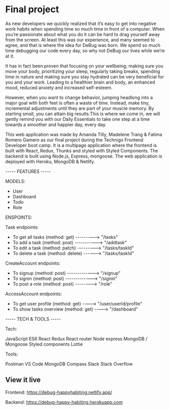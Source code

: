 # Final project

As new developers we quickly realized that it’s easy to get into negative work habits when spending time so much time in front of a computer. When you’re passionate about what you do it can be hard to drag yourself away from the screen. At least this was our experience, and many seemed to agree, and that is where the idea for DeBug was born. We spend so much time debugging our code every day, so why not DeBug our lives while we’re at it.

It has in fact been proven that focusing on your wellbeing; making sure you move your body, prioritizing your sleep, regularly taking breaks, spending time in nature and making sure you stay hydrated can be very beneficial for you and your work. Leading to a healthier brain and body, an enhanced mood, reduced anxiety and increased self-esteem.

However, when you want to change behavior, jumping headlong into a major goal with both feet is often a waste of time. Instead, make tiny, incremental adjustments until they are part of your muscle memory. By starting small, you can attain big results.This is where we come in, we will gently remind you with our Daily Essentials to take one step at a time towards a smoother and happier day, every day.

This web application was made by Amanda Tilly, Madelene Trang & Fatima Romero Gamero as our final project during the Technigo Frontend Developer boot camp. It is a multipage application where the frontend is built with React, Redux, Thunks and styled with Styled Components. The backend is built using Node.js, Express, mongoose. The web application is deployed with Heroku, MongoDB & Netlify.

----- FEATURES -----

MODELS:

- User
- Dashboard
- Todo
- Role

ENSPOINTS:

Task endpoints:

- To get all tasks (method: get) ---------> "/tasks"
- To add a task (method: post) -----------> "/addtask"
- To edit a task (method: patch) ---------> "/tasks/taskId"
- To delete a task (method: delete) ------> "/tasks/taskId"

CreateAccount endpoints:

- To signup (method: post) -------------> "/signup"
- To signin (method: post) -------------> "/signin"
- To post a role (method: post) --------> "/role"

AccessAccount endpoints:

- To get user profile (method: get) ----> "/user/userId/profile"
- To show tasks overview (method: get) ----> "/dashboard"

----- TECH & TOOLS -----

Tech:

JavaScript ES6
React
Redux
React router
Node express
MongoDB / Mongoose
Styled components
Lottie

Tools:

Postman
VS Code
MongoDB Compass
Slack
Stack Overflow

## View it live

Frontend: https://debug-happyhabiting.netlify.app/

Backend: https://debug-happy-habiting.herokuapp.com
